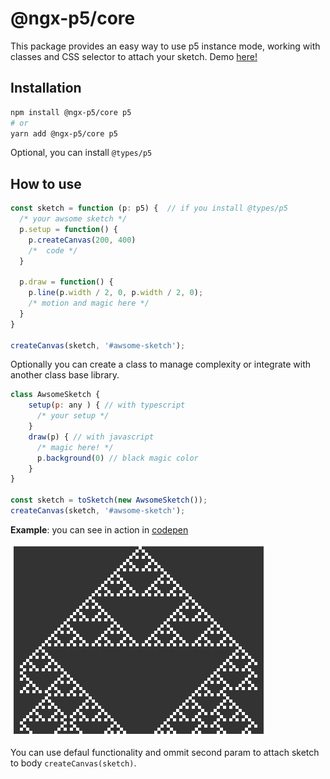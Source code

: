 # @ngx-p5/core

This package provides an easy way to use p5 instance mode, working with classes and CSS selector to attach your sketch. Demo [here!](https://codepen.io/redfox-mx/pen/VwWaVgP)

## Installation
```bash
npm install @ngx-p5/core p5
# or
yarn add @ngx-p5/core p5
```
Optional, you can install `@types/p5` 

## How to use

```javascript
const sketch = function (p: p5) {  // if you install @types/p5
  /* your awsome sketch */
  p.setup = function() {
    p.createCanvas(200, 400)
    /*  code */
  }

  p.draw = function() {
    p.line(p.width / 2, 0, p.width / 2, 0);
    /* motion and magic here */
  }
}

createCanvas(sketch, '#awsome-sketch');
```

Optionally you can create a class to manage complexity or integrate with another class base library.

```javascript
class AwsomeSketch {
    setup(p: any ) { // with typescript 
      /* your setup */
    }
    draw(p) { // with javascript
      /* magic here! */
      p.background(0) // black magic color
    }
}

const sketch = toSketch(new AwsomeSketch());
createCanvas(sketch, '#awsome-sketch');
```

__Example__: you can see in action in [codepen](https://codepen.io/redfox-mx/pen/VwWaVgP)

![Fractals](./.assets/example.png)

You can use defaul functionality and ommit second param to attach sketch to body `createCanvas(sketch)`.
